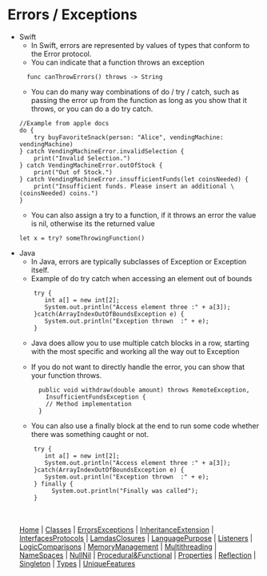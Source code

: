 # Errors / Exceptions

* Swift
  * In Swift, errors are represented by values of types that conform to the Error protocol.
  * You can indicate that a function throws an exception
  ```
    func canThrowErrors() throws -> String
  ```
  * You can do many way combinations of do / try / catch, such as passing the error up from the function as long as you show that it throws, or you can do a do try catch. 
  ```
  //Example from apple docs
  do {
      try buyFavoriteSnack(person: "Alice", vendingMachine: vendingMachine)
  } catch VendingMachineError.invalidSelection {
      print("Invalid Selection.")
  } catch VendingMachineError.outOfStock {
      print("Out of Stock.")
  } catch VendingMachineError.insufficientFunds(let coinsNeeded) {
      print("Insufficient funds. Please insert an additional \(coinsNeeded) coins.")
  }
  ```
  * You can also assign a try to a function, if it throws an error the value is nil, otherwise its the returned value
  ```
  let x = try? someThrowingFunction()
  ```
* Java
  * In Java, errors are typically subclasses of Exception or Exception itself.
  * Example of do try catch when accessing an element out of bounds
  ```
      try {
         int a[] = new int[2];
         System.out.println("Access element three :" + a[3]);
      }catch(ArrayIndexOutOfBoundsException e) {
         System.out.println("Exception thrown  :" + e);
      }
  ```
  * Java does allow you to use multiple catch blocks in a row, starting with the most specific and working all the way out to Exception
  
  * If you do not want to directly handle the error, you can show that your function throws. 
    ```
      public void withdraw(double amount) throws RemoteException, 
        InsufficientFundsException {
        // Method implementation
      }
    ```
  * You can also use a finally block at the end to run some code whether there was something caught or not.
  ```
      try {
         int a[] = new int[2];
         System.out.println("Access element three :" + a[3]);
      }catch(ArrayIndexOutOfBoundsException e) {
         System.out.println("Exception thrown  :" + e);
      } finally {
           System.out.println("Finally was called");
      }
  ```
  <br><br>
[Home](README.md) | [Classes](Classes.md) | [ErrorsExceptions](ErrorsExceptions.md) | [InheritanceExtension](InheritanceExtension.md) | [InterfacesProtocols](InterfacesProtocols.md) | [LamdasClosures](LamdasClosures.md) | [LanguagePurpose](LanguagePurpose.md) | [Listeners](Listeners.md) | [LogicComparisons](LogicComparisons.md) | [MemoryManagement](MemoryManagement.md) | [Multithreading](Multithreading.md) | [NameSpaces](NameSpaces.md) | [NullNil](NullNil.md) | [Procedural&Functional](Procedural&Functional.md) | [Properties](Properties.md) | [Reflection](Reflection.md) | [Singleton](Singleton.md) | [Types](Types.md) | [UniqueFeatures](UniqueFeatures.md)
